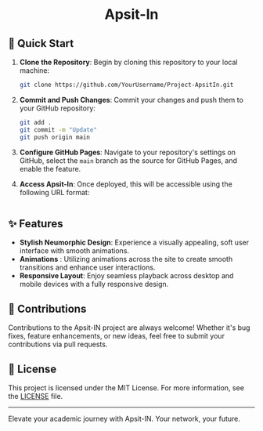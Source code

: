 <!-- Neumorphic Music Player README -->

<div align="center">

# Apsit-In

</div>



## 🚀 Quick Start

1. **Clone the Repository**: Begin by cloning this repository to your local machine:

    ```bash
    git clone https://github.com/YourUsername/Project-ApsitIn.git
    ```

3. **Commit and Push Changes**: Commit your changes and push them to your GitHub repository:

    ```bash
    git add .
    git commit -m "Update"
    git push origin main
    ```

4. **Configure GitHub Pages**: Navigate to your repository's settings on GitHub, select the `main` branch as the source for GitHub Pages, and enable the feature.

5. **Access Apsit-In**: Once deployed, this will be accessible using the following URL format:
   ```bash
   ```
 

## ✨ Features

- **Stylish Neumorphic Design**: Experience a visually appealing, soft user interface with smooth animations.
- **Animations** : Utilizing animations across the site to create smooth transitions and enhance user interactions. 
- **Responsive Layout**: Enjoy seamless playback across desktop and mobile devices with a fully responsive design.

## 🤝 Contributions

Contributions to the Apsit-IN project are always welcome! Whether it's bug fixes, feature enhancements, or new ideas, feel free to submit your contributions via pull requests.

## 📄 License

This project is licensed under the MIT License. For more information, see the [LICENSE](LICENSE) file.

---

Elevate your academic journey with Apsit-IN. Your network, your future.
